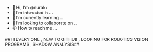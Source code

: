 - 👋 Hi, I’m @nurakk
- 👀 I’m interested in ...
- 🌱 I’m currently learning ...
- 💞️ I’m looking to collaborate on ...
- 📫 How to reach me ...

<!---
nurakk/nurakk is a ✨ special ✨ repository because its `README.md` (this file) appears on your GitHub profile.
You can click the Preview link to take a look at your changes.
--->
##HI EVERY ONE , NEW TO GITHUB , LOOKING FOR ROBOTICS VISION PROGRAMS , SHADOW ANALYSIS##
